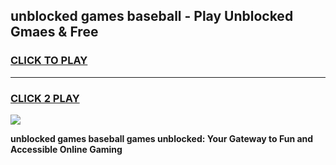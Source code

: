 
## unblocked games baseball - Play Unblocked Gmaes & Free
<h3>
<a href="https://premium.freeplayer.one?title=unblocked_games_baseball&ref=20F">CLICK TO PLAY</a></h3>
<hr>

<h3>
<a href="https://premium.freeplayer.one?title=unblocked_games_baseball&ref=20F">CLICK 2 PLAY</a>
  
</h3>

<a href="https://premium.freeplayer.one?title=unblocked_games_baseball&ref=20F/"><img src="https://clearcache.store/games.png"></a>


**unblocked games baseball games unblocked: Your Gateway to Fun and Accessible Online Gaming**
